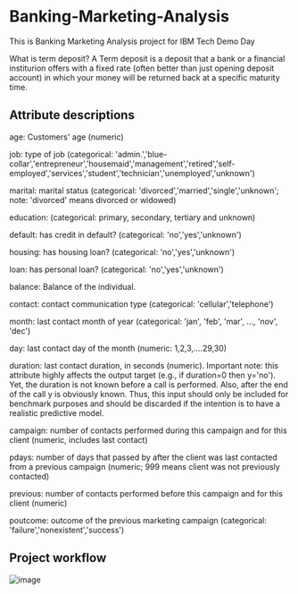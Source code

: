 # Banking-Marketing-Analysis
This is Banking Marketing Analysis project for IBM Tech Demo Day

What is term deposit? A Term deposit is a deposit that a bank or a financial institurion offers with a fixed rate (often better than just opening deposit account) in which your money will be returned back at a specific maturity time.

## Attribute descriptions

age: Customers' age (numeric)

job: type of job (categorical: 'admin.','blue-collar','entrepreneur','housemaid','management','retired','self-employed','services','student','technician','unemployed','unknown')

marital: marital status (categorical: 'divorced','married','single','unknown'; note: 'divorced' means divorced or widowed)

education: (categorical: primary, secondary, tertiary and unknown)

default: has credit in default? (categorical: 'no','yes','unknown')

housing: has housing loan? (categorical: 'no','yes','unknown')

loan: has personal loan? (categorical: 'no','yes','unknown')

balance: Balance of the individual.

contact: contact communication type (categorical: 'cellular','telephone')

month: last contact month of year (categorical: 'jan', 'feb', 'mar', ..., 'nov', 'dec')

day: last contact day of the month (numeric: 1,2,3,....29,30)

duration: last contact duration, in seconds (numeric). Important note: this attribute highly affects the output target (e.g., if duration=0 then y='no'). Yet, the duration is not known before a call is performed. Also, after the end of the call y is obviously known. Thus, this input should only be included for benchmark purposes and should be discarded if the intention is to have a realistic predictive model.

campaign: number of contacts performed during this campaign and for this client (numeric, includes last contact)

pdays: number of days that passed by after the client was last contacted from a previous campaign (numeric; 999 means client was not previously contacted)

previous: number of contacts performed before this campaign and for this client (numeric)

poutcome: outcome of the previous marketing campaign (categorical: 'failure','nonexistent','success')

## Project workflow

![image](https://user-images.githubusercontent.com/74533550/138232029-e48dc9a5-2a9b-4a2a-9e99-9e8d7d5ec6ee.png)

